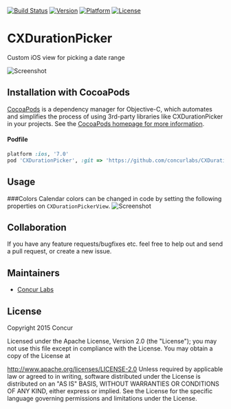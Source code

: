 [![Build Status](http://img.shields.io/travis/concurlabs/CXDurationPicker.svg?style=flat)](https://travis-ci.org/concurlabs/CXDurationPicker) [![Version](http://img.shields.io/cocoapods/v/CXDurationPicker.svg?style=flat)](http://cocoapods.org/?q=CXDurationPicker) [![Platform](http://img.shields.io/cocoapods/p/CXDurationPicker.svg?style=flat)](http://cocoapods.org/?q=CXDurationPicker) [![License](http://img.shields.io/cocoapods/l/CXDurationPicker.svg?style=flat)](LICENSE)

# CXDurationPicker
Custom iOS view for picking a date range

![Screenshot](https://raw.github.com/concurlabs/CXDurationPicker/master/Screenshots/Screenshot1.png)

## Installation with CocoaPods
[CocoaPods](http://cocoapods.org) is a dependency manager for Objective-C, which automates and simplifies the process of using 3rd-party libraries like CXDurationPicker in your projects. See the [CocoaPods homepage for more information](https://cocoapods.org/).

#### Podfile
```ruby
platform :ios, '7.0'
pod 'CXDurationPicker', :git => 'https://github.com/concurlabs/CXDurationPicker.git', :tag => '0.5.1'
```

## Usage
###Colors
Calendar colors can be changed in code by setting the following properties on ```CXDurationPickerView```.
![Screenshot](https://raw.github.com/concurlabs/CXDurationPicker/master/Screenshots/Screenshot2.png)

## Collaboration
If you have any feature requests/bugfixes etc. feel free to help out and send a pull request, or create a new issue.

## Maintainers

- [Concur Labs](http://github.com/concurlabs)

## License

Copyright 2015 Concur

Licensed under the Apache License, Version 2.0 (the "License"); you may not use this file except in compliance with the License. You may obtain a copy of the License at

http://www.apache.org/licenses/LICENSE-2.0
Unless required by applicable law or agreed to in writing, software distributed under the License is distributed on an "AS IS" BASIS, WITHOUT WARRANTIES OR CONDITIONS OF ANY KIND, either express or implied. See the License for the specific language governing permissions and limitations under the License.
